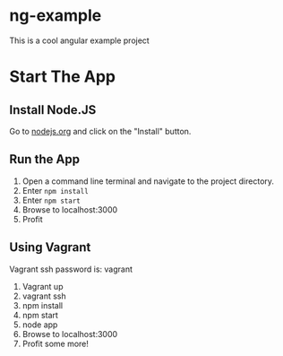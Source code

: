 ng-example
==========

This is a cool angular example project

Start The App
=============

Install Node.JS
---------------
Go to [nodejs.org](http://nodejs.org) and click on the "Install" button.

Run the App
-----------
1. Open a command line terminal and navigate to the project directory.
2. Enter `npm install`
3. Enter `npm start` 
4. Browse to localhost:3000
5. Profit

Using Vagrant
------------
Vagrant ssh password is: vagrant

1. Vagrant up
2. vagrant ssh
3. npm install
4. npm start
5. node app
6. Browse to localhost:3000
7. Profit some more!

